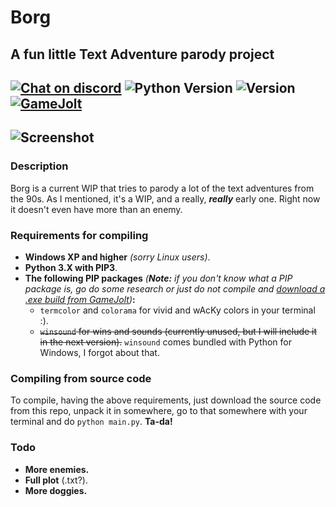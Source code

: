 # Borg
## A fun little Text Adventure parody project
[![Chat on discord](https://img.shields.io/badge/chat-on%20discord-blue.svg "Tatan's Server")](https://discord.gg/23jN7Na) ![Python Version](https://img.shields.io/badge/python-3.X-yellow.svg "Python Version") ![Version](https://img.shields.io/badge/version-v0.1b-brightgreen.svg "Version") [![GameJolt](https://img.shields.io/badge/gamejolt-download-green.svg "GameJolt")](https://gamejolt.com/games/borg/317461)
---
![Screenshot](https://media.discordapp.net/attachments/290169179711995904/410283877433606144/unknown.png "BORG!")
---
### Description
Borg is a current WIP that tries to parody a lot of the text adventures from the 90s. As I mentioned, it's a WIP, and a really, ***really*** early one. Right now it doesn't even have more than an enemy.

### Requirements for compiling
- **Windows XP and higher** *(sorry Linux users)*.
- **Python 3.X with PIP3**.
- **The following PIP packages** *(**Note:** if you don't know what a PIP package is, go do some research or just do not compile and [download a .exe build from GameJolt](https://gamejolt.com/games/borg/317461))***:**
	- `termcolor` and `colorama` for vivid and wAcKy colors in your terminal :).
	- ~~`winsound` for wins and sounds (currently unused, but I will include it in the next version).~~ `winsound` comes bundled with Python for Windows, I forgot about that.

### Compiling from source code
To compile, having the above requirements, just download the source code from this repo, unpack it in somewhere, go to that somewhere with your terminal and do `python main.py`. **Ta-da!**

### Todo
- **More enemies.**
- **Full plot** (.txt?).
- **More doggies.**